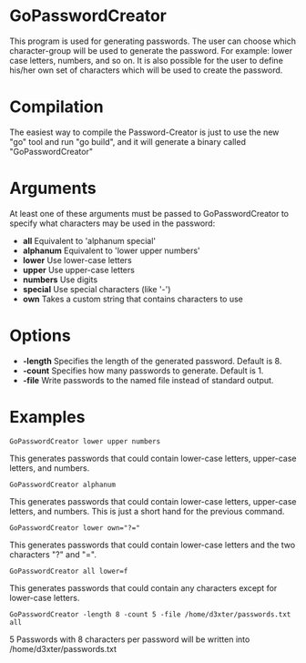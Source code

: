 GoPasswordCreator
=================

This program is used for generating passwords.
The user can choose which character-group will be used to generate the password.
For example: lower case letters, numbers, and so on.
It is also possible for the user to define his/her own set of characters which will be used to create the password.


Compilation
===========

The easiest way to compile the Password-Creator is just to use the new "go" tool and run "go build",
and it will generate a binary called "GoPasswordCreator"


Arguments
=========

At least one of these arguments must be passed to GoPasswordCreator to specify what characters may be used in the password:

- **all**	Equivalent to 'alphanum special'
- **alphanum**  Equivalent to 'lower upper numbers'
- **lower**	Use lower-case letters
- **upper**	Use upper-case letters
- **numbers**	Use digits
- **special**	Use special characters (like '-')
- **own**	Takes a custom string that contains characters to use


Options
=======

- **-length** 	Specifies the length of the generated password. Default is 8.
- **-count**	Specifies how many passwords to generate. Default is 1.
- **-file**	Write passwords to the named file instead of standard output.


Examples
========

	GoPasswordCreator lower upper numbers
This generates passwords that could contain lower-case letters, upper-case letters, and numbers.

	GoPasswordCreator alphanum
This generates passwords that could contain lower-case letters, upper-case letters, and numbers.  This is just a short hand for the previous command.

	GoPasswordCreator lower own="?="
This generates passwords that could contain lower-case letters and the two characters "?" and "=".

	GoPasswordCreator all lower=f
This generates passwords that could contain any characters except for lower-case letters.

	GoPasswordCreator -length 8 -count 5 -file /home/d3xter/passwords.txt all
5 Passwords with 8 characters per password will be written into /home/d3xter/passwords.txt
